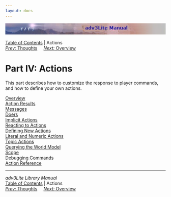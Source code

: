 ```yaml
---
layout: docs
---
```

<div class="topbar">

<img src="topbar.jpg" data-border="0" />

</div>

<div class="nav">

<a href="toc.html" class="nav">Table of Contents</a> \| Actions  
<span class="navnp"><a href="thought.html" class="nav"><em>Prev:</em> Thoughts</a>
    <a href="actionoverview.html" class="nav"><em>Next:</em> Overview</a>
    </span>

</div>



# Part IV: Actions

This part describes how to customize the response to player commands,
and how to define your own actions.

<div class="sectoc">

[Overview](actionoverview.html)  
[Action Results](actres.html)  
[Messages](message.html)  
[Doers](doer.html)  
[Implicit Actions](implicit.html)  
[Reacting to Actions](react.html)  
[Defining New Actions](define.html)  
[Literal and Numeric Actions](literalact.html)  
[Topic Actions](topicact.html)  
[Querying the World Model](query.html)  
[Scope](scope.html)  
[Debugging Commands](debug.html)  
[Action Reference](actionref.html)  



</div>

------------------------------------------------------------------------

<div class="navb">

*adv3Lite Library Manual*  
<a href="toc.html" class="nav">Table of Contents</a> \| Actions  
<span class="navnp"><a href="thought.html" class="nav"><em>Prev:</em> Thoughts</a>
    <a href="actionoverview.html" class="nav"><em>Next:</em> Overview</a>
    </span>

</div>
